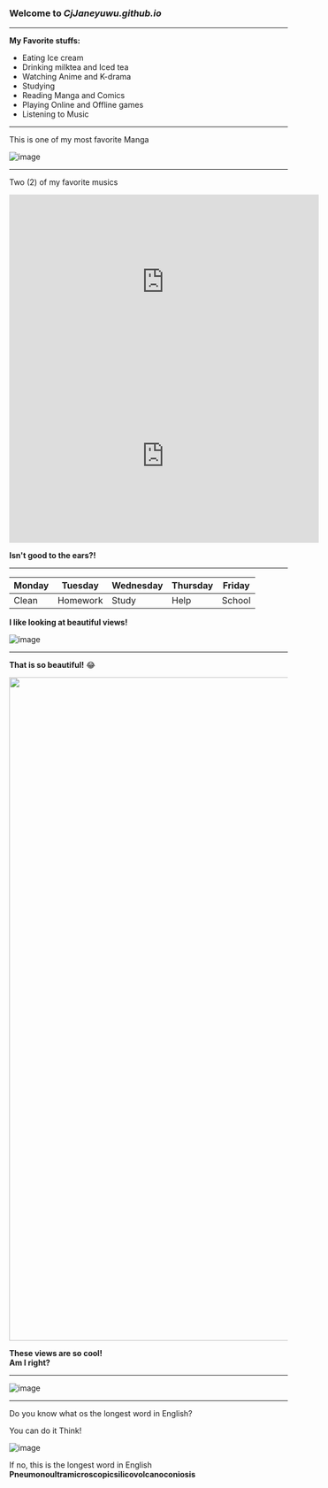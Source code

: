 ### Welcome to *CjJaneyuwu.github.io*

---

**My Favorite stuffs:**
- Eating Ice cream
- Drinking milktea and Iced tea
- Watching Anime and K-drama
- Studying
- Reading Manga and Comics
- Playing Online and Offline games
- Listening to Music

---

This is one of my most favorite Manga

![image](https://user-images.githubusercontent.com/118236782/203199940-d7c08975-273a-44d9-9875-7915d9775438.png)

---

Two (2) of my favorite musics


<iframe width="560" height="315" src="https://www.youtube.com/embed/lBOoZC3d5o4" title="YouTube video player" frameborder="0" allow="accelerometer; autoplay; clipboard-write; encrypted-media; gyroscope; picture-in-picture" allowfullscreen></iframe> <br>

<iframe width="560" height="315" src="https://www.youtube.com/embed/DWjJf4Bae6Y" title="YouTube video player" frameborder="0" allow="accelerometer; autoplay; clipboard-write; encrypted-media; gyroscope; picture-in-picture" allowfullscreen></iframe> <br>

**Isn't good to the ears?!** 

---

|Monday|Tuesday|Wednesday|Thursday|Friday|
|------|-------|---------|--------|-------|
|Clean|Homework|Study|Help|School|

**I like looking at beautiful views!**


![image](https://user-images.githubusercontent.com/118236782/202055720-e7aeb0a4-ac36-4f5c-a284-1dad3f2d5183.png)

---

**That is so beautiful!** :joy:

<img src="https://user-images.githubusercontent.com/118236782/203457187-f457145f-4606-4b5e-aa0c-e4c69295a94c.png" width="1200">

**These views are so cool!** <br>
**Am I right?**

---

![image](https://user-images.githubusercontent.com/118236782/203459312-2c124cd6-a394-4c63-84c8-68e9ee2bb0db.png)

---

Do you know what os the longest word in English?

You can do it Think!

![image](https://user-images.githubusercontent.com/118236782/203460861-77cf6fba-615a-40b3-8f2e-f446838b15ce.png)

If no, this is the longest word in English **Pneumonoultramicroscopicsilicovolcanoconiosis**
